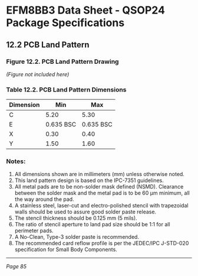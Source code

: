 # EFM8BB3 Data Sheet - QSOP24 Package Specifications

## 12.2 PCB Land Pattern

### Figure 12.2. PCB Land Pattern Drawing

*(Figure not included here)*

### Table 12.2. PCB Land Pattern Dimensions

| Dimension | Min    | Max    |
|-----------|--------|--------|
| C         | 5.20   | 5.30   |
| E         | 0.635 BSC | 0.635 BSC |
| X         | 0.30   | 0.40   |
| Y         | 1.50   | 1.60   |

### Notes:
1. All dimensions shown are in millimeters (mm) unless otherwise noted.
2. This land pattern design is based on the IPC-7351 guidelines.
3. All metal pads are to be non-solder mask defined (NSMD). Clearance between the solder mask and the metal pad is to be 60 µm minimum, all the way around the pad.
4. A stainless steel, laser-cut and electro-polished stencil with trapezoidal walls should be used to assure good solder paste release.
5. The stencil thickness should be 0.125 mm (5 mils).
6. The ratio of stencil aperture to land pad size should be 1:1 for all perimeter pads.
7. A No-Clean, Type-3 solder paste is recommended.
8. The recommended card reflow profile is per the JEDEC/IPC J-STD-020 specification for Small Body Components.

---

*Page 85*